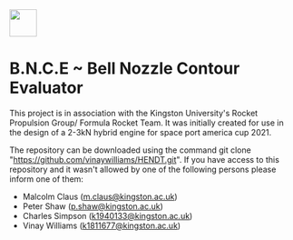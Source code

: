 <img src="https://d68b3152cf5d08c2f050-97c828cc9502c69ac5af7576c62d48d6.ssl.cf3.rackcdn.com/includes/img/site-cms/Kingston_University_London_logo_320-desktop-black.png" width="48">

# B.N.C.E ~ Bell Nozzle Contour Evaluator

This project is in association with the Kingston University's Rocket Propulsion Group/ Formula Rocket Team. It was initially created for use in the design of a 2-3kN hybrid engine for space port america cup 2021. 

The repository can be downloaded using the command git clone "https://github.com/vinaywilliams/HENDT.git". If you have access to this repository and it wasn't allowed by one of the following persons please inform one of them:

* Malcolm Claus (m.claus@kingston.ac.uk)
* Peter Shaw (p.shaw@kingston.ac.uk) 
* Charles Simpson (k1940133@kingston.ac.uk)
* Vinay Williams (k1811677@kingston.ac.uk) 


